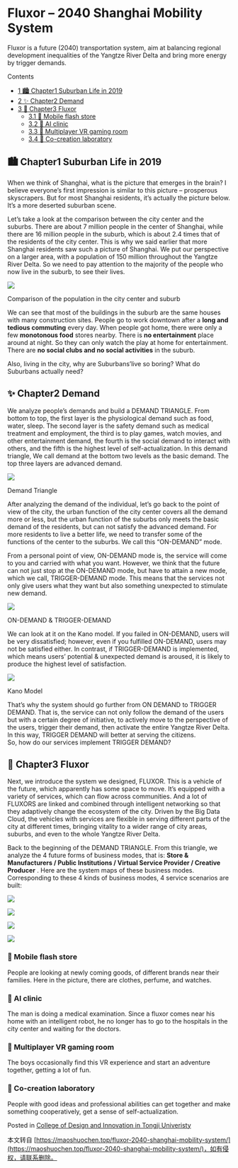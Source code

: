 # Fluxor – 2040 Shanghai Mobility System

Fluxor is a future (2040) transportation system, aim at balancing regional development inequalities of the Yangtze River Delta and bring more energy by trigger demands.

Contents

- [1 🏙️ Chapter1 Suburban Life in 2019](about:blank#Chapter1SuburbanLifein2019)
- [2 ✨ Chapter2 Demand](about:blank#nbspChapter2nbspDemand)
- [3 🚌 Chapter3 Fluxor](about:blank#Chapter3Fluxor)
  - [3.1 🏪 Mobile flash store](about:blank#Mobileflashstore)
  - [3.2 💊 AI clinic](about:blank#AIclinic)
  - [3.3 👾 Multiplayer VR gaming room](about:blank#MultiplayerVRgamingroom)
  - [3.4 🔬 Co-creation laboratory](about:blank#Co-creationlaboratory)

## 🏙️ Chapter1 Suburban Life in 2019

When we think of Shanghai, what is the picture that emerges in the brain? I believe everyone’s first impression is similar to this picture – prosperous skyscrapers. But for most Shanghai residents, it’s actually the picture below. It’s a more deserted suburban scene.

Let’s take a look at the comparison between the city center and the suburbs. There are about 7 million people in the center of Shanghai, while there are 16 million people in the suburb, which is about 2.4 times that of the residents of the city center. This is why we said earlier that more Shanghai residents saw such a picture of Shanghai. We put our perspective on a larger area, with a population of 150 million throughout the Yangtze River Delta. So we need to pay attention to the majority of the people who now live in the suburb, to see their lives.

![](https://cdn.maoshuochen.top/wp-content/uploads/2020/05/image-1575701513586-768x432-1.webp)

Comparison of the population in the city center and suburb

We can see that most of the buildings in the suburb are the same houses with many construction sites. People go to work downtown after a **long and tedious commuting** every day. When people got home, there were only a few **monotonous food** stores nearby. There is **no entertainment** place around at night. So they can only watch the play at home for entertainment. There are **no social clubs and no social activities** in the suburb.

Also, living in the city, why are Suburbans’live so boring? What do Suburbans actually need?

## ✨ Chapter2 Demand

We analyze people’s demands and build a DEMAND TRIANGLE. From bottom to top, the first layer is the physiological demand such as food, water, sleep. The second layer is the safety demand such as medical treatment and employment, the third is to play games, watch movies, and other entertainment demand, the fourth is the social demand to interact with others, and the fifth is the highest level of self-actualization. In this demand triangle, We call demand at the bottom two levels as the basic demand. The top three layers are advanced demand.

[![](https://cdn.maoshuochen.top/wp-content/uploads/2020/08/image-1575703621406-1024x576.png)](https://cdn.maoshuochen.top/wp-content/uploads/2020/08/image-1575703621406-1024x576.png)

Demand Triangle

After analyzing the demand of the individual, let’s go back to the point of view of the city, the urban function of the city center covers all the demand more or less, but the urban function of the suburbs only meets the basic demand of the residents, but can not satisfy the advanced demand. For more residents to live a better life, we need to transfer some of the functions of the center to the suburbs. We call this “ON-DEMAND” mode.

From a personal point of view, ON-DEMAND mode is, the service will come to you and carried with what you want. However, we think that the future can not just stop at the ON-DEMAND mode, but have to attain a new mode, which we call, TRIGGER-DEMAND mode. This means that the services not only give users what they want but also something unexpected to stimulate new demand.

![](https://cdn.maoshuochen.top/wp-content/uploads/2020/08/2019-12-07-16-54-49_Trim.webp)

ON-DEMAND & TRIGGER-DEMAND

We can look at it on the Kano model. If you failed in ON-DEMAND, users will be very dissatisfied; however, even if you fulfilled ON-DEMAND, users may not be satisfied either. In contrast, if TRIGGER-DEMAND is implemented, which means users’ potential & unexpected demand is aroused, it is likely to produce the highest level of satisfaction.

[![](https://cdn.maoshuochen.top/wp-content/uploads/2020/08/image-1575708727310-1024x576.png)](https://cdn.maoshuochen.top/wp-content/uploads/2020/08/image-1575708727310-1024x576.png)

Kano Model

That’s why the system should go further from ON DEMAND to TRIGGER DEMAND. That is, the service can not only follow the demand of the users but with a certain degree of initiative, to actively move to the perspective of the users, trigger their demand, then activate the entire Yangtze River Delta. In this way, TRIGGER DEMAND will better at serving the citizens.  
So, how do our services implement TRIGGER DEMAND?

## 🚌 Chapter3 Fluxor

Next, we introduce the system we designed, FLUXOR. This is a vehicle of the future, which apparently has some space to move. It’s equipped with a variety of services, which can flow across communities. And a lot of FLUXORS are linked and combined through intelligent networking so that they adaptively change the ecosystem of the city. Driven by the Big Data Cloud, the vehicles with services are flexible in serving different parts of the city at different times, bringing vitality to a wider range of city areas, suburbs, and even to the whole Yangtze River Delta.

Back to the beginning of the DEMAND TRIANGLE. From this triangle, we analyze the 4 future forms of business modes, that is: **Store & Manufacturers / Public Institutions / Virtual Service Provider / Creative Producer** . Here are the system maps of these business modes. Corresponding to these 4 kinds of business modes, 4 service scenarios are built:

[![](https://cdn.maoshuochen.top/wp-content/uploads/2020/08/Snipaste_2020-02-05_15-17-27-1024x576.png)](https://cdn.maoshuochen.top/wp-content/uploads/2020/08/Snipaste_2020-02-05_15-17-27-1024x576.png)

[![](https://cdn.maoshuochen.top/wp-content/uploads/2020/08/Snipaste_2020-02-05_15-17-21-1024x576.png)](https://cdn.maoshuochen.top/wp-content/uploads/2020/08/Snipaste_2020-02-05_15-17-21-1024x576.png)

[![](https://cdn.maoshuochen.top/wp-content/uploads/2020/08/Snipaste_2020-02-05_15-17-10-1024x576.jpg)](https://cdn.maoshuochen.top/wp-content/uploads/2020/08/Snipaste_2020-02-05_15-17-10-1024x576.jpg)

[![](https://cdn.maoshuochen.top/wp-content/uploads/2020/08/Snipaste_2020-02-05_15-17-01-1024x576.jpg)](https://cdn.maoshuochen.top/wp-content/uploads/2020/08/Snipaste_2020-02-05_15-17-01-1024x576.jpg)

### 🏪 Mobile flash store

People are looking at newly coming goods, of different brands near their families. Here in the picture, there are clothes, perfume, and watches.

### 💊 AI clinic

The man is doing a medical examination. Since a fluxor comes near his home with an intelligent robot, he no longer has to go to the hospitals in the city center and waiting for the doctors.

### 👾 Multiplayer VR gaming room

The boys occasionally find this VR experience and start an adventure together, getting a lot of fun.

### 🔬 Co-creation laboratory

People with good ideas and professional abilities can get together and make something cooperatively, get a sense of self-actualization.

Posted in <a href="https://maoshuochen.top/category/college-of-design-and-innovation-in-tongji-univeristy/" rel="category tag">College of Design and Innovation in Tongji Univeristy</a>

本文转自 [https://maoshuochen.top/fluxor-2040-shanghai-mobility-system/](https://maoshuochen.top/fluxor-2040-shanghai-mobility-system/)，如有侵权，请联系删除。
